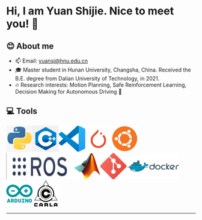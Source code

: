 <!--
 * @Author: wenqing-2021 yuansj@hnu.edu.cn
 * @Date: 2023-04-23 09:25:47
 * @LastEditors: wenqing-2021 yuansj@hnu.edu.cn
 * @LastEditTime: 2023-04-23 09:54:55
 * @FilePath: /wenqing-2021/README.md
 * @Description: github profile setting
-->
# Hi, I am Yuan Shijie. Nice to meet you! 👋

## 😊 About me
- 📫 Email: yuansj@hnu.edu.cn
- 🎓 Master student in Hunan University, Changsha, China. Received the B.E. degree from Dalian University of Technology, in 2021.
- 🔥 Research interests: Motion Planning, Safe Reinforcement Learning, Decision Making for Autonomous Driving 🚗

## 💻 Tools
<img src="./icons/python.png" width = "70" height = "70" alt="python"/><img src="./icons/c++.png" width = "70" height = "70" alt="python"/><img src="./icons/vscode.png" width = "70" height = "70" alt="python"/><img src="./icons/pytorch.png" width = "70" height = "70" alt="python"/><img src="./icons/ubuntu.png" width = "70" height = "70" alt="python"/><img src="./icons/ros.png" width = "180" height = "70" alt="python" /><img src="./icons/matlab.png" width = "70" height = "70" alt="python" /><img src="./icons/git.png" width = "70" height = "70" alt="python" /><img src="./icons/docker.png" width = "140" height = "70" alt="python" /><img src="./icons/arduino.png" width = "70" height = "70" alt="python"/><img src="./icons/carla.png" width = "70" height = "70" alt="python"/>

---

<!--
**wenqing-2021/wenqing-2021** is a ✨ _special_ ✨ repository because its `README.md` (this file) appears on your GitHub profile.

Here are some ideas to get you started:

- 🔭 I’m currently working on ...
- 🌱 I’m currently learning ...
- 👯 I’m looking to collaborate on ...
- 🤔 I’m looking for help with ...
- 💬 Ask me about ...
- 📫 How to reach me: ...
- 😄 Pronouns: ...
- ⚡ Fun fact: ...
-->
